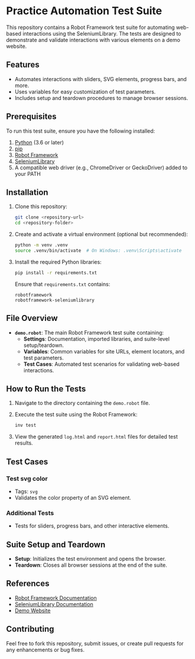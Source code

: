 # Practice Automation Test Suite

This repository contains a Robot Framework test suite for automating web-based interactions using the SeleniumLibrary. The tests are designed to demonstrate and validate interactions with various elements on a demo website.

## Features

- Automates interactions with sliders, SVG elements, progress bars, and more.
- Uses variables for easy customization of test parameters.
- Includes setup and teardown procedures to manage browser sessions.

## Prerequisites

To run this test suite, ensure you have the following installed:

1. [Python](https://www.python.org/downloads/) (3.6 or later)
2. [pip](https://pip.pypa.io/en/stable/installation/)
3. [Robot Framework](https://robotframework.org/)
4. [SeleniumLibrary](https://robotframework.org/SeleniumLibrary/)
5. A compatible web driver (e.g., ChromeDriver or GeckoDriver) added to your PATH

## Installation

1. Clone this repository:

   ```bash
   git clone <repository-url>
   cd <repository-folder>
   ```

2. Create and activate a virtual environment (optional but recommended):

   ```bash
   python -m venv .venv
   source .venv/bin/activate  # On Windows: .venv\Scripts\activate
   ```

3. Install the required Python libraries:

   ```bash
   pip install -r requirements.txt
   ```

   Ensure that `requirements.txt` contains:

   ```
   robotframework
   robotframework-seleniumlibrary
   ```

## File Overview

- **`demo.robot`**: The main Robot Framework test suite containing:
  - **Settings**: Documentation, imported libraries, and suite-level setup/teardown.
  - **Variables**: Common variables for site URLs, element locators, and test parameters.
  - **Test Cases**: Automated test scenarios for validating web-based interactions.

## How to Run the Tests

1. Navigate to the directory containing the `demo.robot` file.
2. Execute the test suite using the Robot Framework:

   ```bash
   inv test
   ```

3. View the generated `log.html` and `report.html` files for detailed test results.

## Test Cases

### Test svg color

- Tags: `svg`
- Validates the color property of an SVG element.

### Additional Tests

- Tests for sliders, progress bars, and other interactive elements.

## Suite Setup and Teardown

- **Setup**: Initializes the test environment and opens the browser.
- **Teardown**: Closes all browser sessions at the end of the suite.

## References

- [Robot Framework Documentation](https://robotframework.org/)
- [SeleniumLibrary Documentation](https://robotframework.org/SeleniumLibrary/)
- [Demo Website](https://seleniumbase.io/demo_page/)

## Contributing

Feel free to fork this repository, submit issues, or create pull requests for any enhancements or bug fixes.
